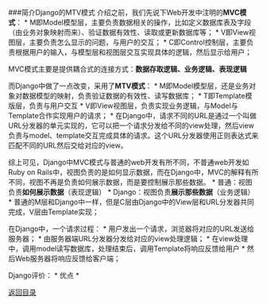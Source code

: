 ###简介Django的MTV模式
介绍之前，我们先说下Web开发中注明的**MVC模式**：
* 
M即Model模型层，主要负责数据相关的操作，比如定义数据库表及字段（由业务对象映射而来）、验证数据有效性、读取或更新数据库等；
* 
V即View视图层，主要负责怎么显示的问题，与用户的交互；
* 
C即Control控制层，主要负责根据用户的输入，与模型层和视图层交互实现具体的逻辑，然后显示给用户；

MVC模式主要是提供耦合式的连接方式：**数据存取逻辑、业务逻辑、表现逻辑**

而Django中做了一点改变，采用了**MTV模式**：
* 
M即Model模型层，还是业务对象对数据模型的映射，负责验证数据的有效性、读写数据库；
* 
T即Template模版层，负责与用户交互
* 
V即View视图层，负责实现业务逻辑，与Model与Template合作实现用户的请求；
* 
在Django中，请求不同的URL是通过一个叫做URL分发器的单元实现的，它可以把一个请求分发给不同的view处理，然后view负责与model、template交互完成具体的请求。这个URL分发器使用正则表达式来匹配不同的URL然后交给对应的view。

综上可见，Django中MVC模式与普通的web开发有所不同，不普通web开发如Ruby on Rails中，视图负责的是如何显示数据，而在Django中，MVC的解释有所不同，视图不再是负责如何展示数据，而是要控制展示那些数据。
* 
普通：视图负责**如何展示数据**（表现逻辑）
* 
Django：视图负责**展示那些数据**（业务逻辑）
* 
普通的M层和Django中一样，但是C层由Django中的View层和URL分发器共同完成，V层由Template实现；

在Django中，一个请求过程：
* 
用户发出一个请求，浏览器将对应的URL发送给服务器；
* 
由服务器端URL分发器分发给对应的view处理逻辑；
* 
在view处理中，调用model读写数据库，处理结束后，调用Template将响应反馈给用户
* 
然后Web服务器将响应反馈给客户端；

Django评价：
* 
优点
    * 


[返回目录](README.md)